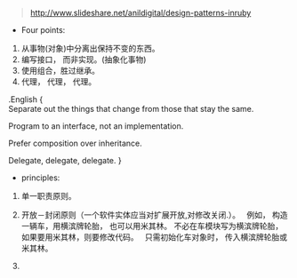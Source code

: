 > http://www.slideshare.net/anildigital/design-patterns-inruby  

- Four points: 

1. 从事物(对象)中分离出保持不变的东西。  
2. 编写接口， 而非实现。(抽象化事物)
3. 使用组合，胜过继承。  
4. 代理， 代理， 代理。  

.English {    
  Separate out the things that change from those that stay the same.    
  
  Program to an interface, not an implementation.    
  
  Prefer composition over inheritance.    
  
  Delegate, delegate, delegate.
}   


- principles: 

1. 单一职责原则。

2. 开放－封闭原则（一个软件实体应当对扩展开放,对修改关闭.）。 
   例如， 构造一辆车，用横滨牌轮胎， 也可以用米其林。 不必在车模块写为横滨牌轮胎，如果要用米其林，则要修改代码。
   只需初始化车对象时， 传入横滨牌轮胎或米其林。
   
3. 


